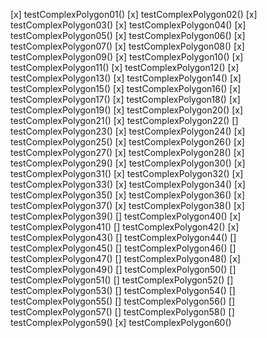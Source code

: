 [x] testComplexPolygon01()
[x] testComplexPolygon02()
[x] testComplexPolygon03()
[x] testComplexPolygon04()
[x] testComplexPolygon05()
[x] testComplexPolygon06()
[x] testComplexPolygon07()
[x] testComplexPolygon08()
[x] testComplexPolygon09()
[x] testComplexPolygon10()
[x] testComplexPolygon11()
[x] testComplexPolygon12()
[x] testComplexPolygon13()
[x] testComplexPolygon14()
[x] testComplexPolygon15()
[x] testComplexPolygon16()
[x] testComplexPolygon17()
[x] testComplexPolygon18()
[x] testComplexPolygon19()
[x] testComplexPolygon20()
[x] testComplexPolygon21()
[x] testComplexPolygon22()
[] testComplexPolygon23()
[x] testComplexPolygon24()
[x] testComplexPolygon25()
[x] testComplexPolygon26()
[x] testComplexPolygon27()
[x] testComplexPolygon28()
[x] testComplexPolygon29()
[x] testComplexPolygon30()
[x] testComplexPolygon31()
[x] testComplexPolygon32()
[x] testComplexPolygon33()
[x] testComplexPolygon34()
[x] testComplexPolygon35()
[x] testComplexPolygon36()
[x] testComplexPolygon37()
[x] testComplexPolygon38()
[x] testComplexPolygon39()
[] testComplexPolygon40()
[x] testComplexPolygon41()
[] testComplexPolygon42()
[x] testComplexPolygon43()
[] testComplexPolygon44()
[] testComplexPolygon45()
[] testComplexPolygon46()
[] testComplexPolygon47()
[] testComplexPolygon48()
[x] testComplexPolygon49()
[] testComplexPolygon50()
[] testComplexPolygon51()
[] testComplexPolygon52()
[] testComplexPolygon53()
[] testComplexPolygon54()
[] testComplexPolygon55()
[] testComplexPolygon56()
[] testComplexPolygon57()
[] testComplexPolygon58()
[] testComplexPolygon59()
[x] testComplexPolygon60()
